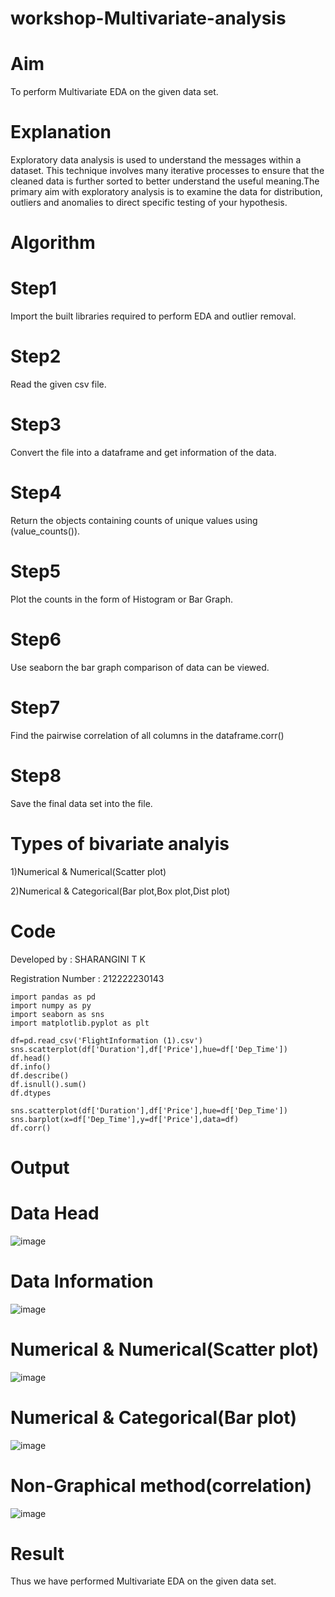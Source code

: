 # workshop-Multivariate-analysis
# Aim
To perform Multivariate EDA on the given data set.

# Explanation
Exploratory data analysis is used to understand the messages within a dataset. This technique involves many iterative processes to ensure that the cleaned data is further sorted to better understand the useful meaning.The primary aim with exploratory analysis is to examine the data for distribution, outliers and anomalies to direct specific testing of your hypothesis.

# Algorithm
# Step1
Import the built libraries required to perform EDA and outlier removal.

# Step2
Read the given csv file.

# Step3
Convert the file into a dataframe and get information of the data.

# Step4
Return the objects containing counts of unique values using (value_counts()).

# Step5
Plot the counts in the form of Histogram or Bar Graph.

# Step6
Use seaborn the bar graph comparison of data can be viewed.

# Step7
Find the pairwise correlation of all columns in the dataframe.corr()

# Step8
Save the final data set into the file.

# Types of bivariate analyis

1)Numerical & Numerical(Scatter plot)

2)Numerical & Categorical(Bar plot,Box plot,Dist plot)
# Code
Developed by : SHARANGINI T K

Registration Number : 212222230143
```
import pandas as pd
import numpy as py
import seaborn as sns
import matplotlib.pyplot as plt

df=pd.read_csv('FlightInformation (1).csv')
sns.scatterplot(df['Duration'],df['Price'],hue=df['Dep_Time'])
df.head()
df.info()
df.describe()
df.isnull().sum()
df.dtypes

sns.scatterplot(df['Duration'],df['Price'],hue=df['Dep_Time'])
sns.barplot(x=df['Dep_Time'],y=df['Price'],data=df)
df.corr()
```
# Output

# Data Head
![image](https://user-images.githubusercontent.com/113497104/229035875-18448918-4fd1-4958-8e34-c84e83f3ce00.png)

# Data Information
![image](https://user-images.githubusercontent.com/113497104/229036027-ae28fc92-fd7b-4d9a-88b9-701234551c1d.png)

# Numerical & Numerical(Scatter plot)
![image](https://user-images.githubusercontent.com/113497104/229036100-9ff854e8-bbcf-42df-ba79-f703da0eadd0.png)

# Numerical & Categorical(Bar plot)
![image](https://user-images.githubusercontent.com/113497104/229036194-b70cb7e9-afd6-41ac-97dd-4f43bd3fb975.png)

# Non-Graphical method(correlation)
![image](https://user-images.githubusercontent.com/113497104/229036249-6dd6bd41-71df-46b0-9770-298d6a0c6e49.png)

# Result
Thus we have performed Multivariate EDA on the given data set.

